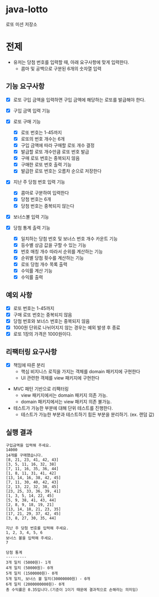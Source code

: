 # java-lotto

로또 미션 저장소

# 전제

- 유저는 당첨 번호를 입력할 때, 아래 요구사항에 맞게 입력한다.
    - 콤마 및 공백으로 구분된 6개의 숫자열 입력

## 기능 요구사항

- [x] 로또 구입 금액을 입력하면 구입 금액에 해당하는 로또를 발급해야 한다.
- [x] 구입 금액 입력 기능
- [x] 로또 구매 기능
    - [x] 로또 번호는 1-45까지
    - [x] 로또의 번호 개수는 6개
    - [x] 구입 금액에 따라 구매할 로또 개수 결정
    - [x] 발급할 로또 개수만큼 로또 번호 발급
    - [x] 구매 로또 번호는 중복되지 않음
    - [x] 구매한 로또 번호 출력 기능
    - [x] 발급한 로또 번호는 오름차 순으로 저장한다

- [x] 지난 주 당첨 번호 입력 기능
    - [x] 콤마로 구분하여 입력한다
    - [x] 당첨 번호는 6개
    - [x] 당첨 번호는 중복되지 않는다
- [x] 보너스볼 입력 기능

- [x] 당첨 통계 출력 기능
    - [x] 일치하는 당첨 번호 및 보너스 번호 개수 카운트 기능
    - [x] 등수별 상금 값을 구할 수 있는 기능
    - [x] 번호 매칭 개수 따라서 순위를 계산하는 기능
    - [x] 순위별 당첨 횟수를 계산하는 기능
    - [x] 로또 당첨 개수 목록 출력
    - [x] 수익률 계산 기능
    - [x] 수익률 출력

## 예외 사항

- [x] 로또 번호는 1-45까지
- [x] 구매 로또 번호는 중복되지 않음
- [x] 당첨 번호와 보너스 번호는 중복되지 않음
- [x] 1000원 단위로 나뉘어지지 않는 경우는 예외 발생 후 종료
- [x] 로또 1장의 가격은 1000원이다.

## 리팩터링 요구사항

- [x] 책임에 따른 분리
    - 핵심 비지니스 로직을 가지는 객체를 domain 패키지에 구현한다
    - UI 관련한 객체를 view 패키지에 구현한다
- MVC 패턴 기반으로 리팩터링
    - view 패키지에서는 domain 패키지 의존 가능.
    - domain 패키지에서는 view 패키지 의존 불가능.
- 테스트가 가능한 부분에 대해 단위 테스트를 진행한다.
    - 테스트가 가능한 부분과 테스트하기 힘든 부분을 분리하기. (ex. 랜덤 값)

## 실행 결과

```
구입금액을 입력해 주세요.
14000
14개를 구매했습니다.
[8, 21, 23, 41, 42, 43]
[3, 5, 11, 16, 32, 38]
[7, 11, 16, 35, 36, 44]
[1, 8, 11, 31, 41, 42]
[13, 14, 16, 38, 42, 45]
[7, 11, 30, 40, 42, 43]
[2, 13, 22, 32, 38, 45]
[23, 25, 33, 36, 39, 41]
[1, 3, 5, 14, 22, 45]
[5, 9, 38, 41, 43, 44]
[2, 8, 9, 18, 19, 21]
[13, 14, 18, 21, 23, 35]
[17, 21, 29, 37, 42, 45]
[3, 8, 27, 30, 35, 44]

지난 주 당첨 번호를 입력해 주세요.
1, 2, 3, 4, 5, 6
보너스 볼을 입력해 주세요.
7

당첨 통계
---------
3개 일치 (5000원)- 1개
4개 일치 (50000원)- 0개
5개 일치 (1500000원)- 0개
5개 일치, 보너스 볼 일치(30000000원) - 0개
6개 일치 (2000000000원)- 0개
총 수익률은 0.35입니다.(기준이 1이기 때문에 결과적으로 손해라는 의미임)
```
